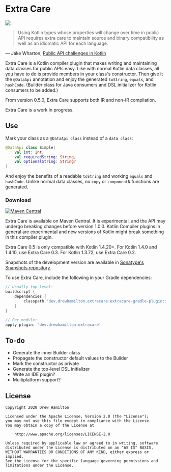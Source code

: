 # Extra Care
![](https://github.com/drewhamilton/ExtraCare/workflows/CI/badge.svg?branch=main)

> Using Kotlin types whose properties will change over time in public API requires extra care to
> maintain source and binary compatibility as well as an idiomatic API for each language.

— Jake Wharton,
  [Public API challenges in Kotlin](https://jakewharton.com/public-api-challenges-in-kotlin/)

Extra Care is a Kotlin compiler plugin that makes writing and maintaining data classes for public
APIs easy. Like with normal Kotlin data classes, all you have to do is provide members in your
class's constructor. Then give it the `@DataApi` annotation and enjoy the generated `toString`,
`equals`, and `hashCode`. (Builder class for Java consumers and DSL initializer for Kotlin consumers
to be added.)

From version 0.5.0, Extra Care supports both IR and non-IR compilation.

Extra Care is a work in progress.

## Use
Mark your class as a `@DataApi class` instead of a `data class`:
```kotlin
@DataApi class Simple(
    val int: Int,
    val requiredString: String,
    val optionalString: String?
)
```

And enjoy the benefits of a readable `toString` and working `equals` and `hashCode`. Unlike normal
data classes, no `copy` or `componentN` functions are generated.

### Download

[![Maven Central](https://maven-badges.herokuapp.com/maven-central/dev.drewhamilton.extracare/extracare-compiler-plugin/badge.svg)](https://maven-badges.herokuapp.com/maven-central/dev.drewhamilton.extracare/extracare-compiler-plugin)

Extra Care is available on Maven Central. It is experimental, and the API may undergo breaking
changes before version 1.0.0. Kotlin Compiler plugins in general are experimental and new versions
of Kotlin might break something in this compiler plugin.

Extra Care 0.5 is only compatible with Kotlin 1.4.20+. For Kotlin 1.4.0 and 1.4.10, use Extra Care
0.3. For Kotlin 1.3.72, use Extra Care 0.2. 

Snapshots of the development version are available in [Sonatype's Snapshots
repository](https://oss.sonatype.org/#view-repositories;snapshots~browsestorage).

To use Extra Care, include the following in your Gradle dependencies:
```groovy
// Usually top-level:
buildscript {
    dependencies {
        classpath "dev.drewhamilton.extracare:extracare-gradle-plugin:$version"
    }
}

// Per module:
apply plugin: 'dev.drewhamilton.extracare'
```

## To-do
* Generate the inner Builder class
* Propagate the constructor default values to the Builder 
* Mark the constructor as private
* Generate the top-level DSL initializer
* Write an IDE plugin?
* Multiplatform support?

## License
```
Copyright 2020 Drew Hamilton

Licensed under the Apache License, Version 2.0 (the "License");
you may not use this file except in compliance with the License.
You may obtain a copy of the License at

    http://www.apache.org/licenses/LICENSE-2.0

Unless required by applicable law or agreed to in writing, software
distributed under the License is distributed on an "AS IS" BASIS,
WITHOUT WARRANTIES OR CONDITIONS OF ANY KIND, either express or implied.
See the License for the specific language governing permissions and
limitations under the License.
```
